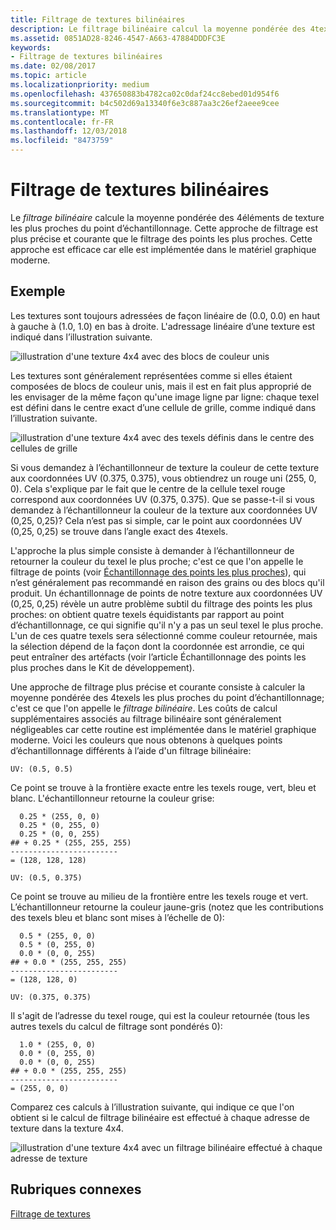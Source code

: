 ```yaml
---
title: Filtrage de textures bilinéaires
description: Le filtrage bilinéaire calcul la moyenne pondérée des 4texels les plus proches du point d'échantillonnage.
ms.assetid: 0851AD28-8246-4547-A663-47884DDDFC3E
keywords:
- Filtrage de textures bilinéaires
ms.date: 02/08/2017
ms.topic: article
ms.localizationpriority: medium
ms.openlocfilehash: 437650883b4782ca02c0daf24cc8ebed01d954f6
ms.sourcegitcommit: b4c502d69a13340f6e3c887aa3c26ef2aeee9cee
ms.translationtype: MT
ms.contentlocale: fr-FR
ms.lasthandoff: 12/03/2018
ms.locfileid: "8473759"
---
```

# <a name="bilinear-texture-filtering"></a>Filtrage de textures bilinéaires


Le *filtrage bilinéaire* calcule la moyenne pondérée des 4éléments de texture les plus proches du point d’échantillonnage. Cette approche de filtrage est plus précise et courante que le filtrage des points les plus proches. Cette approche est efficace car elle est implémentée dans le matériel graphique moderne.


## <a name="span-idexamplespanspan-idexamplespanspan-idexamplespanexample"></a><span id="Example"></span><span id="example"></span><span id="EXAMPLE"></span>Exemple


Les textures sont toujours adressées de façon linéaire de (0.0, 0.0) en haut à gauche à (1.0, 1.0) en bas à droite. L'adressage linéaire d’une texture est indiqué dans l’illustration suivante.

![illustration d'une texture 4x4 avec des blocs de couleur unis](images/bilinear-fig7a.png)

Les textures sont généralement représentées comme si elles étaient composées de blocs de couleur unis, mais il est en fait plus approprié de les envisager de la même façon qu'une image ligne par ligne: chaque texel est défini dans le centre exact d’une cellule de grille, comme indiqué dans l’illustration suivante.

![illustration d'une texture 4x4 avec des texels définis dans le centre des cellules de grille](images/bilinear-fig7b.png)

Si vous demandez à l’échantillonneur de texture la couleur de cette texture aux coordonnées UV (0.375, 0.375), vous obtiendrez un rouge uni (255, 0, 0). Cela s'explique par le fait que le centre de la cellule texel rouge correspond aux coordonnées UV (0.375, 0.375). Que se passe-t-il si vous demandez à l’échantillonneur la couleur de la texture aux coordonnées UV (0,25, 0,25)? Cela n’est pas si simple, car le point aux coordonnées UV (0,25, 0,25) se trouve dans l’angle exact des 4texels.

L'approche la plus simple consiste à demander à l’échantillonneur de retourner la couleur du texel le plus proche; c'est ce que l'on appelle le filtrage de points (voir [Échantillonnage des points les plus proches](nearest-point-sampling.md)), qui n’est généralement pas recommandé en raison des grains ou des blocs qu'il produit. Un échantillonnage de points de notre texture aux coordonnées UV (0,25, 0,25) révèle un autre problème subtil du filtrage des points les plus proches: on obtient quatre texels équidistants par rapport au point d’échantillonnage, ce qui signifie qu'il n'y a pas un seul texel le plus proche. L'un de ces quatre texels sera sélectionné comme couleur retournée, mais la sélection dépend de la façon dont la coordonnée est arrondie, ce qui peut entraîner des artéfacts (voir l’article Échantillonnage des points les plus proches dans le Kit de développement).

Une approche de filtrage plus précise et courante consiste à calculer la moyenne pondérée des 4texels les plus proches du point d’échantillonnage; c'est ce que l'on appelle le *filtrage bilinéaire*. Les coûts de calcul supplémentaires associés au filtrage bilinéaire sont généralement négligeables car cette routine est implémentée dans le matériel graphique moderne. Voici les couleurs que nous obtenons à quelques points d’échantillonnage différents à l’aide d'un filtrage bilinéaire:

```
UV: (0.5, 0.5)
```

Ce point se trouve à la frontière exacte entre les texels rouge, vert, bleu et blanc. L'échantillonneur retourne la couleur grise:

```
  0.25 * (255, 0, 0)
  0.25 * (0, 255, 0) 
  0.25 * (0, 0, 255) 
## + 0.25 * (255, 255, 255) 
------------------------
= (128, 128, 128)
```

```
UV: (0.5, 0.375)
```

Ce point se trouve au milieu de la frontière entre les texels rouge et vert. L’échantillonneur retourne la couleur jaune-gris (notez que les contributions des texels bleu et blanc sont mises à l’échelle de 0):

```
  0.5 * (255, 0, 0)
  0.5 * (0, 255, 0) 
  0.0 * (0, 0, 255) 
## + 0.0 * (255, 255, 255) 
------------------------
= (128, 128, 0)
```

```
UV: (0.375, 0.375)
```

Il s'agit de l’adresse du texel rouge, qui est la couleur retournée (tous les autres texels du calcul de filtrage sont pondérés 0):

```
  1.0 * (255, 0, 0)
  0.0 * (0, 255, 0) 
  0.0 * (0, 0, 255) 
## + 0.0 * (255, 255, 255) 
------------------------
= (255, 0, 0)
```

Comparez ces calculs à l’illustration suivante, qui indique ce que l'on obtient si le calcul de filtrage bilinéaire est effectué à chaque adresse de texture dans la texture 4x4.

![illustration d'une texture 4x4 avec un filtrage bilinéaire effectué à chaque adresse de texture](images/bilinear-fig7c.jpg)

## <a name="span-idrelated-topicsspanrelated-topics"></a><span id="related-topics"></span>Rubriques connexes


[Filtrage de textures](texture-filtering.md)

 

 




